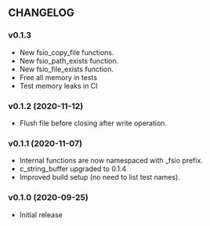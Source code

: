 ## CHANGELOG

### v0.1.3

* New fsio_copy_file functions.
* New fsio_path_exists function.
* New fsio_file_exists function.
* Free all memory in tests
* Test memory leaks in CI

### v0.1.2 (2020-11-12)

* Flush file before closing after write operation.

### v0.1.1 (2020-11-07)

* Internal functions are now namespaced with _fsio prefix.
* c_string_buffer upgraded to 0.1.4
* Improved build setup (no need to list test names).

### v0.1.0 (2020-09-25)

* Initial release
